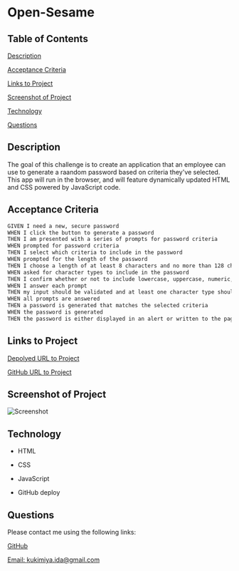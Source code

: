 # Open-Sesame

## Table of Contents

[Description](#description)

[Acceptance Criteria](#acceptance-criteria)

[Links to Project](#links-to-project)

[Screenshot of Project](#screenshot-of-project)

[Technology](#technology)

[Questions](#questions)

## Description

The goal of this challenge is to create an application that an employee can use to generate a raandom password based on criteria they've selected. This app will run in the browser, and will feature dynamically updated HTML and CSS powered by JavaScript code.

## Acceptance Criteria

```md
GIVEN I need a new, secure password
WHEN I click the button to generate a password
THEN I am presented with a series of prompts for password criteria
WHEN prompted for password criteria
THEN I select which criteria to include in the password
WHEN prompted for the length of the password
THEN I choose a length of at least 8 characters and no more than 128 characters
WHEN asked for character types to include in the password
THEN I confirm whether or not to include lowercase, uppercase, numeric, and/or special characters
WHEN I answer each prompt
THEN my input should be validated and at least one character type should be selected
WHEN all prompts are answered
THEN a password is generated that matches the selected criteria
WHEN the password is generated
THEN the password is either displayed in an alert or written to the page
```

## Links to Project

[Depolyed URL to Project](https://idakukimiya.github.io/open-sesame/)

[GitHub URL to Project](https://github.com/idakukimiya/open-sesame)

## Screenshot of Project

![Screenshot](assets/images/)

## Technology

* HTML

* CSS

* JavaScript

* GitHub deploy

## Questions

  Please contact me using the following links:

  [GitHub](https://github.com/https://github.com/idakukimiya)

  [Email: kukimiya.ida@gmail.com](mailto:kukimiya.ida@gmail.com)
